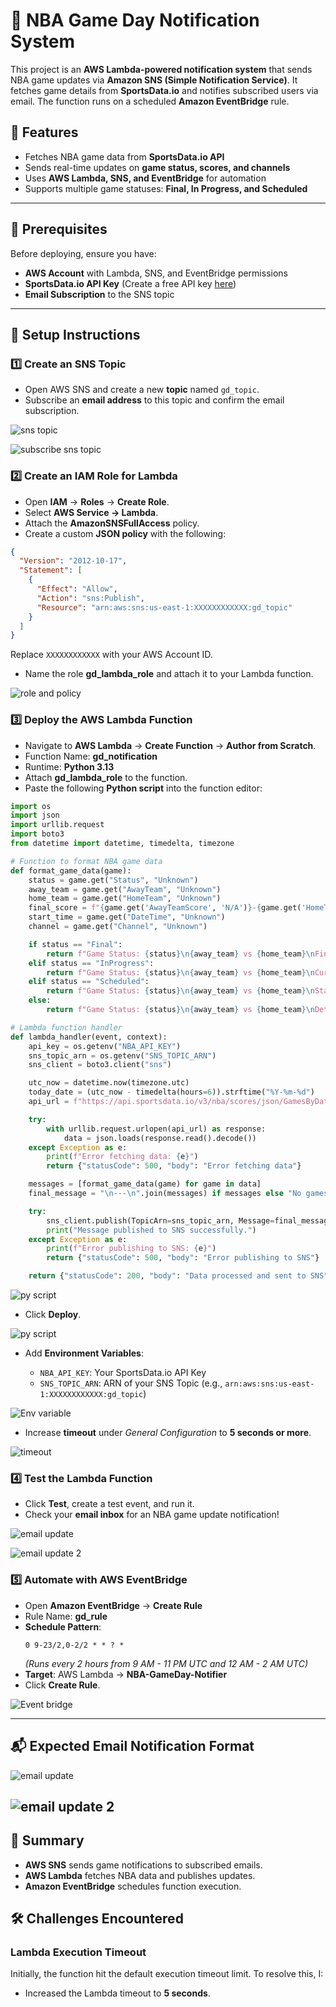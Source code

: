 # 🏀 NBA Game Day Notification System

This project is an **AWS Lambda-powered notification system** that sends NBA game updates via **Amazon SNS (Simple Notification Service)**. It fetches game details from **SportsData.io** and notifies subscribed users via email. The function runs on a scheduled **Amazon EventBridge** rule.

## 🚀 Features

- Fetches NBA game data from **SportsData.io API**
- Sends real-time updates on **game status, scores, and channels**
- Uses **AWS Lambda, SNS, and EventBridge** for automation
- Supports multiple game statuses: **Final, In Progress, and Scheduled**

---

## 📌 Prerequisites

Before deploying, ensure you have:

- **AWS Account** with Lambda, SNS, and EventBridge permissions
- **SportsData.io API Key** (Create a free API key [here](https://sportsdata.io))
- **Email Subscription** to the SNS topic

---

## 🔧 Setup Instructions

### 1️⃣ Create an SNS Topic

- Open AWS SNS and create a new **topic** named `gd_topic`.
- Subscribe an **email address** to this topic and confirm the email subscription.


![sns topic](https://github.com/Joseph-Ibeh/NBA-Gameday-Notifier/blob/main/Assets/create%20topic.png)

![subscribe sns topic](https://github.com/Joseph-Ibeh/NBA-Gameday-Notifier/blob/main/Assets/subscribe%20to%20topic.png)

### 2️⃣ Create an IAM Role for Lambda

- Open **IAM** → **Roles** → **Create Role**.
- Select **AWS Service → Lambda**.
- Attach the **AmazonSNSFullAccess** policy.
- Create a custom **JSON policy** with the following:

```json
{
  "Version": "2012-10-17",
  "Statement": [
    {
      "Effect": "Allow",
      "Action": "sns:Publish",
      "Resource": "arn:aws:sns:us-east-1:XXXXXXXXXXXX:gd_topic"
    }
  ]
}
```


Replace `XXXXXXXXXXXX` with your AWS Account ID.

- Name the role **gd_lambda_role** and attach it to your Lambda function.

![role and policy](https://github.com/Joseph-Ibeh/NBA-Gameday-Notifier/blob/main/Assets/gd%20role%20and%20policy.png)

### 3️⃣ Deploy the AWS Lambda Function

- Navigate to **AWS Lambda** → **Create Function** → **Author from Scratch**.
- Function Name: **gd_notification**
- Runtime: **Python 3.13**
- Attach **gd_lambda_role** to the function.
- Paste the following **Python script** into the function editor:
  

```python
import os
import json
import urllib.request
import boto3
from datetime import datetime, timedelta, timezone

# Function to format NBA game data
def format_game_data(game):
    status = game.get("Status", "Unknown")
    away_team = game.get("AwayTeam", "Unknown")
    home_team = game.get("HomeTeam", "Unknown")
    final_score = f"{game.get('AwayTeamScore', 'N/A')}-{game.get('HomeTeamScore', 'N/A')}"
    start_time = game.get("DateTime", "Unknown")
    channel = game.get("Channel", "Unknown")

    if status == "Final":
        return f"Game Status: {status}\n{away_team} vs {home_team}\nFinal Score: {final_score}\nStart Time: {start_time}\nChannel: {channel}\n"
    elif status == "InProgress":
        return f"Game Status: {status}\n{away_team} vs {home_team}\nCurrent Score: {final_score}\nChannel: {channel}\n"
    elif status == "Scheduled":
        return f"Game Status: {status}\n{away_team} vs {home_team}\nStart Time: {start_time}\nChannel: {channel}\n"
    else:
        return f"Game Status: {status}\n{away_team} vs {home_team}\nDetails are unavailable.\n"

# Lambda function handler
def lambda_handler(event, context):
    api_key = os.getenv("NBA_API_KEY")
    sns_topic_arn = os.getenv("SNS_TOPIC_ARN")
    sns_client = boto3.client("sns")

    utc_now = datetime.now(timezone.utc)
    today_date = (utc_now - timedelta(hours=6)).strftime("%Y-%m-%d")
    api_url = f"https://api.sportsdata.io/v3/nba/scores/json/GamesByDate/{today_date}?key={api_key}"

    try:
        with urllib.request.urlopen(api_url) as response:
            data = json.loads(response.read().decode())
    except Exception as e:
        print(f"Error fetching data: {e}")
        return {"statusCode": 500, "body": "Error fetching data"}

    messages = [format_game_data(game) for game in data]
    final_message = "\n---\n".join(messages) if messages else "No games available for today."

    try:
        sns_client.publish(TopicArn=sns_topic_arn, Message=final_message, Subject="NBA Game Updates")
        print("Message published to SNS successfully.")
    except Exception as e:
        print(f"Error publishing to SNS: {e}")
        return {"statusCode": 500, "body": "Error publishing to SNS"}

    return {"statusCode": 200, "body": "Data processed and sent to SNS"}
```

![py script](https://github.com/Joseph-Ibeh/NBA-Gameday-Notifier/blob/main/Assets/python%20script.png)

- Click **Deploy**.

![py script](https://github.com/Joseph-Ibeh/NBA-Gameday-Notifier/blob/main/Assets/test%20status%20.png)

- Add **Environment Variables**:

  - `NBA_API_KEY`: Your SportsData.io API Key
  - `SNS_TOPIC_ARN`: ARN of your SNS Topic (e.g., `arn:aws:sns:us-east-1:XXXXXXXXXXXX:gd_topic`)
 
![Env variable](https://github.com/Joseph-Ibeh/NBA-Gameday-Notifier/blob/main/Assets/Env%20variable%20setup.png)


- Increase **timeout** under _General Configuration_ to **5 seconds or more**.

![timeout](https://github.com/Joseph-Ibeh/NBA-Gameday-Notifier/blob/main/Assets/increase%20time%20out.png)


### 4️⃣ Test the Lambda Function

- Click **Test**, create a test event, and run it.
- Check your **email inbox** for an NBA game update notification!

![email update](https://github.com/Joseph-Ibeh/NBA-Gameday-Notifier/blob/main/Assets/email%20score%20update.png)

![email update 2](https://github.com/Joseph-Ibeh/NBA-Gameday-Notifier/blob/main/Assets/email%20score%20update%202.png)

### 5️⃣ Automate with AWS EventBridge

- Open **Amazon EventBridge** → **Create Rule**
- Rule Name: **gd_rule**
- **Schedule Pattern**:
  ```
  0 9-23/2,0-2/2 * * ? *
  ```
  _(Runs every 2 hours from 9 AM - 11 PM UTC and 12 AM - 2 AM UTC)_
- **Target**: AWS Lambda → **NBA-GameDay-Notifier**
- Click **Create Rule**.

![Event bridge](https://github.com/Joseph-Ibeh/NBA-Gameday-Notifier/blob/main/Assets/event%20bridge%20schedule.png)

---


## 📬 Expected Email Notification Format


![email update](https://github.com/Joseph-Ibeh/NBA-Gameday-Notifier/blob/main/Assets/email%20score%20update.png)

![email update 2](https://github.com/Joseph-Ibeh/NBA-Gameday-Notifier/blob/main/Assets/email%20score%20update%202.png)
---

## 📖 Summary

- **AWS SNS** sends game notifications to subscribed emails.
- **AWS Lambda** fetches NBA data and publishes updates.
- **Amazon EventBridge** schedules function execution.


## 🛠 Challenges Encountered  
### Lambda Execution Timeout  
Initially, the function hit the default execution timeout limit. To resolve this, I:  
- Increased the Lambda timeout to **5 seconds**.  

